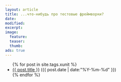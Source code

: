 ```yaml
---
layout: article
title: ...что-нибудь про тестовые фреймворки?
date: 
modified:
excerpt:
image:
  feature:
  teaser:
  thumb:
ads: true
---
```

<ul>
{% for post in site.tags.xunit %}
    <li>
        <a href="{{ post.url }}/">{{ post.title }}</a>
        <span>({{ post.date | date:"%Y-%m-%d" }})</span>
    </li>
{% endfor %}
</ul>
